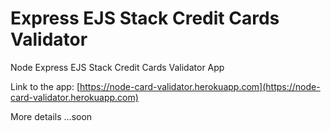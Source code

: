 # Express EJS Stack Credit Cards Validator

Node Express EJS Stack Credit Cards Validator App

Link to the app: [https://node-card-validator.herokuapp.com](https://node-card-validator.herokuapp.com)

More details ...soon
